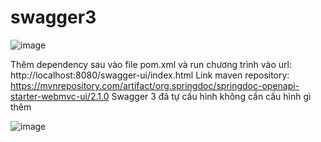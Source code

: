 # swagger3

  ![image](https://github.com/thinhotwp1/swagger3/assets/61654110/0adfb17c-ed2d-4edd-a311-a667027c7acd)



Thêm dependency sau vào file pom.xml và run chương trình vào url: http://localhost:8080/swagger-ui/index.html
Link maven repository: https://mvnrepository.com/artifact/org.springdoc/springdoc-openapi-starter-webmvc-ui/2.1.0
Swagger 3 đã tự cấu hình không cần cấu hình gì thêm




![image](https://github.com/thinhotwp1/swagger3/assets/61654110/803ec366-e0d8-4b89-aa30-274f1008daf8)







